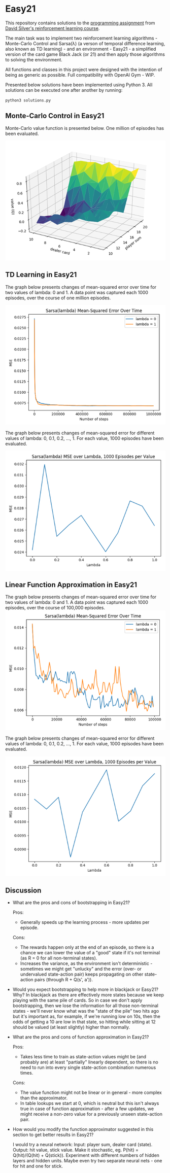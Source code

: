 # Easy21
This repository contains solutions to the [programming assignment](http://www0.cs.ucl.ac.uk/staff/d.silver/web/Teaching_files/Easy21-Johannes.pdf) from [David Silver's reinforcement learning course](https://www.youtube.com/watch?v=2pWv7GOvuf0&list=PLqYmG7hTraZDM-OYHWgPebj2MfCFzFObQ).

The main task was to implement two reinforcement learning algorithms - Monte-Carlo Control and Sarsa(λ) (a verson of temporal difference learning, also known as TD learning) - and an environment - Easy21 - a simplified version of the card game Black Jack (or 21) and then apply those algorithms to solving the environment.

All functions and classes in this project were designed with the intention of being as generic as possible. Full compatibility with OpenAI Gym - WIP.

Presented below solutions have been implemented using Python 3. All solutions can be executed one after another by running:

`python3 solutions.py`

## Monte-Carlo Control in Easy21
Monte-Carlo value function is presented below. One million of episodes has been evaluated.

![](https://raw.githubusercontent.com/szymonWojdat/Easy21/master/graphs/mc_value_function.png)

## TD Learning in Easy21
The graph below presents changes of mean-squared error over time for two values of lambda: 0 and 1. A data point was captured each 1000 episodes, over the course of one million episodes.

![](https://raw.githubusercontent.com/szymonWojdat/Easy21/master/graphs/sarsa_mse_over_time.png)

The graph below presents changes of mean-squared error for different values of lambda: 0, 0.1, 0.2, ..., 1. For each value, 1000 episodes have been evaluated.

![](https://raw.githubusercontent.com/szymonWojdat/Easy21/master/graphs/sarsa_mse_over_lambda.png)

## Linear Function Approximation in Easy21
The graph below presents changes of mean-squared error over time for two values of lambda: 0 and 1. A data point was captured each 1000 episodes, over the course of 100,000 episodes.
![](https://raw.githubusercontent.com/szymonWojdat/Easy21/master/graphs/sarsa_mse_over_time_lfa.png)

The graph below presents changes of mean-squared error for different values of lambda: 0, 0.1, 0.2, ..., 1. For each value, 1000 episodes have been evaluated.

![](https://raw.githubusercontent.com/szymonWojdat/Easy21/master/graphs/sarsa_mse_over_lambda_lfa.png)

## Discussion
* What are the pros and cons of bootstrapping in Easy21?

  Pros:
    * Generally speeds up the learning process - more updates per episode.
  
  Cons: 
    * The rewards happen only at the end of an episode, so there is a chance we can lower the value of a "good" state if it's              not terminal (as R = 0 for all non-terminal states).
    * Increases the variance, as the environment isn't deterministic - sometimes we might get "unlucky" and the error (over- or undervalued state-action pair) keeps propagating on other state-action pairs (through R + Q(s', a')).

* Would you expect bootstrapping to help more in blackjack or Easy21? Why?
  In blackjack as there are effectively more states because we keep playing with the same pile of cards. So in case we don't apply bootstrapping, then we lose the information for all those non-terminal states - we'll never know what was the "state of the pile" two hits ago but it's important as, for example, if we're running low on 10s, then the odds of getting a 10 are low in that state, so hitting while sitting at 12 should be valued (at least slightly) higher than normally.

* What are the pros and cons of function approximation in Easy21?

  Pros:
    * Takes less time to train as state-action values might be (and probably are) at least "partially" linearly dependent, so there is no need to run into every single state-action combination numerous times.
  
  Cons: 
    * The value function might not be linear or in general - more complex than the approximator.
    * In table lookups we start at 0, which is neutral but this isn't always true in case of function approximation - after a few updates, we might receive a non-zero value for a previously unseen state-action pair.

* How would you modify the function approximator suggested in this section to get better results in Easy21?
  
  I would try a neural network: Input: player sum, dealer card (state). Output: hit value, stick value. Make it stochastic, eg. P(hit) = Q(hit)/(Q(hit) + Q(stick)). Experiment with different numbers of hidden layers and hidden units. Maybe even try two separate neural nets - one for hit and one for stick.
